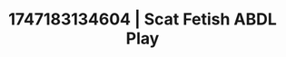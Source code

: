 ---
categories:
- Cosmic sensuality
- Glowing skin
- Back arch
- Virtual reality
- Soft bondage
image: /assets/images/1747183134604.jpg
layout: post
seo:
  description: Featured content with high-quality Scat Fetish, ABDL Play. HD images
    available.
  keywords: Scat Fetish, ABDL Play
  og_image: /assets/images/1747183134604.jpg
  schema_type: VisualArtwork
tags:
- ABDL Play
- '#1747183134604'
- Scat Fetish
title: 1747183134604 | Scat Fetish ABDL Play
---